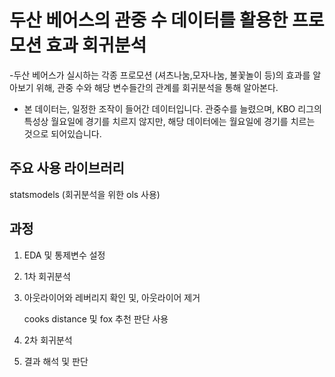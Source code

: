 # 두산 베어스의 관중 수 데이터를 활용한 프로모션 효과 회귀분석
-두산 베어스가 실시하는 각종 프로모션 (셔츠나눔,모자나눔, 불꽃놀이 등)의 효과를 알아보기 위해, 
관중 수와 해당 변수들간의 관계를 회귀분석을 통해 알아본다.

- 본 데이터는, 일정한 조작이 들어간 데이터입니다. 관중수를 늘렸으며, KBO 리그의 특성상 월요일에 경기를 치르지 않지만, 해당 데이터에는 월요일에 경기를 치르는 것으로 되어있습니다.


## 주요 사용 라이브러리
statsmodels (회귀분석을 위한 ols 사용)

## 과정
1. EDA 및 통제변수 설정

2. 1차 회귀분석

3. 아웃라이어와 레버리지 확인 및, 아웃라이어 제거


   cooks distance 및 fox 추천 판단 사용
 

4. 2차 회귀분석

5. 결과 해석 및 판단



